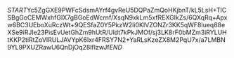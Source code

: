$START$Yc5ZgGXE9PWFcSdsmAYrf4gvReU5DQPaZmQoHKjbnT/kL5LsH+TlCSBgGoCEMWxhfGIX7gBGoEdWcrnf/XsqN9xkLm5xfREXGIkZs/6QXqRq+Apxw6BC3UEboXuRczWt+9QESfaZ0Y5PkzW2li0KIVZONZr3KK5qWF8lueq88eXSe9iRJIe23PisEvUetGhZm9hUtR/Uldt7kPkJMOf/sj3LK8rF0bMZm3iRYLUHtKKP2tiRtZoVIRULJAVYpK6Ixr4FRSY7N2+YaRLsKzeZX8M2PqU7x/a7LMBN9YL9PXUZRawU6QnDjOq28lfIzwJf$END$